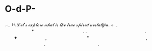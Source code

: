# O-d-P-
𓂃 ۶ৎ ℒℯ𝓉'𝓈 ℯ𝓍𝓅𝓁ℴ𝓇ℯ 𝓌𝒽𝒶𝓉 𝒾𝓈 𝓉𝒽ℯ 𝓉𝓇𝓊ℯ 𝓈𝓅𝒾𝓇ℯ𝒹 𝓃ℴ𝓈𝓉𝒶𝓁𝑔𝒾𝒶.  ⊹    ﹒⠀⠀⠀⠀⠀⠀⠀⠀⠀⠀⠀⠀⠀ 　　　　　　*　　　　　　　　　　　. .　　　　　　　　　　　　　. 　　✦⠀　   　　　,　　　　　　　　　* 　　　　　⠀　　　　⠀　　, ⠀⠀⠀⠀⠀⠀⠀⠀⠀⠀⠀⠀.　　　　　 　　⠀　　　⠀.　
